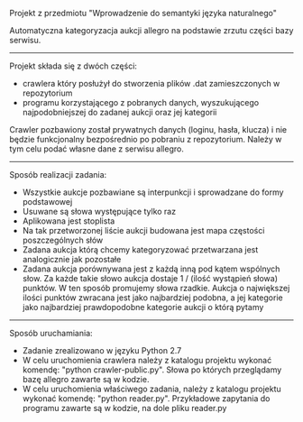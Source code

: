Projekt z przedmiotu "Wprowadzenie do semantyki języka naturalnego"

Automatyczna kategoryzacja aukcji allegro na podstawie zrzutu części bazy serwisu.

----

Projekt składa się z dwóch części:

* crawlera który posłużył do stworzenia plików .dat zamieszczonych w repozytorium
* programu korzystającego z pobranych danych, wyszukującego najpodobniejszej do zadanej aukcji oraz jej kategorii

Crawler pozbawiony został prywatnych danych (loginu, hasła, klucza) i nie będzie funkcjonalny bezpośrednio po pobraniu z repozytorium. Należy w tym celu podać własne dane z serwisu allegro.

----

Sposób realizacji zadania:
* Wszystkie aukcje pozbawiane są interpunkcji i sprowadzane do formy podstawowej
* Usuwane są słowa występujące tylko raz
* Aplikowana jest stoplista
* Na tak przetworzonej liście aukcji budowana jest mapa częstości poszczególnych słów
* Zadana aukcja którą chcemy kategoryzować przetwarzana jest analogicznie jak pozostałe
* Zadana aukcja porównywana jest z każdą inną pod kątem wspólnych słow. Za każde takie słowo aukcja dostaje 1 / (ilość wystąpień słowa) punktów. W ten sposób promujemy słowa rzadkie. Aukcja o największej ilości punktów zwracana jest jako najbardziej podobna, a jej kategorie jako najbardziej prawdopodobne kategorie aukcji o którą pytamy

----

Sposób uruchamiania:
* Zadanie zrealizowano w języku Python 2.7
* W celu uruchomienia crawlera należy z katalogu projektu wykonać komendę: "python crawler-public.py". Słowa po których przeglądamy bazę allegro zawarte są w kodzie.
* W celu uruchomienia właściwego zadania, należy z katalogu projektu wykonać komendę: "python reader.py". Przykładowe zapytania do programu zawarte są w kodzie, na dole pliku reader.py
